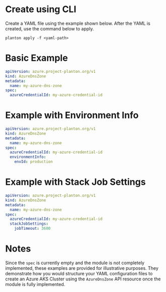 # Create using CLI

Create a YAML file using the example shown below. After the YAML is created, use the command below to apply.

```shell
planton apply -f <yaml-path>
```

# Basic Example

```yaml
apiVersion: azure.project-planton.org/v1
kind: AzureDnsZone
metadata:
  name: my-azure-dns-zone
spec:
  azureCredentialId: my-azure-credential-id
```

# Example with Environment Info

```yaml
apiVersion: azure.project-planton.org/v1
kind: AzureDnsZone
metadata:
  name: my-azure-dns-zone
spec:
  azureCredentialId: my-azure-credential-id
  environmentInfo:
    envId: production
```

# Example with Stack Job Settings

```yaml
apiVersion: azure.project-planton.org/v1
kind: AzureDnsZone
metadata:
  name: my-azure-dns-zone
spec:
  azureCredentialId: my-azure-credential-id
  stackJobSettings:
    jobTimeout: 3600
```

# Notes

Since the `spec` is currently empty and the module is not completely implemented, these examples are provided for illustrative purposes. They demonstrate how you would structure your YAML configuration files to create an Azure AKS Cluster using the `AzureDnsZone` API resource once the module is fully implemented.
